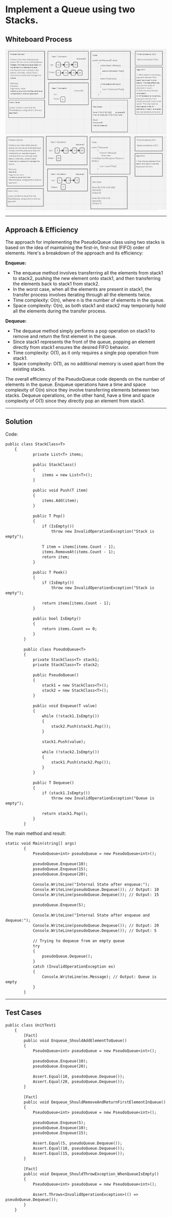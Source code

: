 # Implement a Queue using two Stacks.

## Whiteboard Process 

![EnqeueMethod](./Assets/EnqueueMethod.PNG)
![DeqeueMethod](./Assets/DequeueMethod.PNG)

---

## Approach & Efficiency

The approach for implementing the PseudoQueue class using two stacks is based on the idea of maintaining the first-in, first-out (FIFO) order of elements. Here's a breakdown of the approach and its efficiency:

**Enqueue:**

* The enqueue method involves transferring all the elements from stack1 to stack2, pushing the new element onto stack1, and then transferring the elements back to stack1 from stack2.
* In the worst case, when all the elements are present in stack1, the transfer process involves iterating through all the elements twice.
* Time complexity: O(n), where n is the number of elements in the queue.
* Space complexity: O(n), as both stack1 and stack2 may temporarily hold all the elements during the transfer process.

**Dequeue:**

* The dequeue method simply performs a pop operation on stack1 to remove and return the first element in the queue.
* Since stack1 represents the front of the queue, popping an element directly from stack1 ensures the desired FIFO behavior.
* Time complexity: O(1), as it only requires a single pop operation from stack1.
* Space complexity: O(1), as no additional memory is used apart from the existing stacks.

The overall efficiency of the PseudoQueue code depends on the number of elements in the queue. Enqueue operations have a time and space complexity of O(n) since they involve transferring elements between two stacks. Dequeue operations, on the other hand, have a time and space complexity of O(1) since they directly pop an element from stack1.

---

## Solution

Code:
```shell
public class StackClass<T>
    {
            private List<T> items;

            public StackClass()
            {
                items = new List<T>();
            }

            public void Push(T item)
            {
                items.Add(item);
            }

            public T Pop()
            {
                if (IsEmpty())
                    throw new InvalidOperationException("Stack is empty");

                T item = items[items.Count - 1];
                items.RemoveAt(items.Count - 1);
                return item;
            }

            public T Peek()
            {
                if (IsEmpty())
                    throw new InvalidOperationException("Stack is empty");

                return items[items.Count - 1];
            }

            public bool IsEmpty()
            {
                return items.Count == 0;
            }
        }

        public class PseudoQueue<T>
        {
            private StackClass<T> stack1;
            private StackClass<T> stack2;

            public PseudoQueue()
            {
                stack1 = new StackClass<T>();
                stack2 = new StackClass<T>();
            }

            public void Enqueue(T value)
            {
                while (!stack1.IsEmpty())
                {
                    stack2.Push(stack1.Pop());
                }

                stack1.Push(value);

                while (!stack2.IsEmpty())
                {
                    stack1.Push(stack2.Pop());
                }
            }

            public T Dequeue()
            {
                if (stack1.IsEmpty())
                    throw new InvalidOperationException("Queue is empty");

                return stack1.Pop();
            }
        }
```

The main method and result:

```shell
static void Main(string[] args)
        {
            PseudoQueue<int> pseudoQueue = new PseudoQueue<int>();

            pseudoQueue.Enqueue(10);
            pseudoQueue.Enqueue(15);
            pseudoQueue.Enqueue(20);

            Console.WriteLine("Internal State after enqueue:");
            Console.WriteLine(pseudoQueue.Dequeue()); // Output: 10
            Console.WriteLine(pseudoQueue.Dequeue()); // Output: 15

            pseudoQueue.Enqueue(5);

            Console.WriteLine("Internal State after enqueue and dequeue:");
            Console.WriteLine(pseudoQueue.Dequeue()); // Output: 20
            Console.WriteLine(pseudoQueue.Dequeue()); // Output: 5

            // Trying to dequeue from an empty queue
            try
            {
                pseudoQueue.Dequeue();
            }
            catch (InvalidOperationException ex)
            {
                Console.WriteLine(ex.Message); // Output: Queue is empty
            }
        }
```

---

## Test Cases

```shell
public class UnitTest1
    {
        [Fact]
        public void Enqueue_ShouldAddElementToQueue()
        {
            PseudoQueue<int> pseudoQueue = new PseudoQueue<int>();

            pseudoQueue.Enqueue(10);
            pseudoQueue.Enqueue(20);

            Assert.Equal(10, pseudoQueue.Dequeue());
            Assert.Equal(20, pseudoQueue.Dequeue());
        }

        [Fact]
        public void Dequeue_ShouldRemoveAndReturnFirstElementInQueue()
        {
            PseudoQueue<int> pseudoQueue = new PseudoQueue<int>();

            pseudoQueue.Enqueue(5);
            pseudoQueue.Enqueue(10);
            pseudoQueue.Enqueue(15);

            Assert.Equal(5, pseudoQueue.Dequeue());
            Assert.Equal(10, pseudoQueue.Dequeue());
            Assert.Equal(15, pseudoQueue.Dequeue());
        }

        [Fact]
        public void Dequeue_ShouldThrowException_WhenQueueIsEmpty()
        {
            PseudoQueue<int> pseudoQueue = new PseudoQueue<int>();

            Assert.Throws<InvalidOperationException>(() => pseudoQueue.Dequeue());
        }
    }
```
